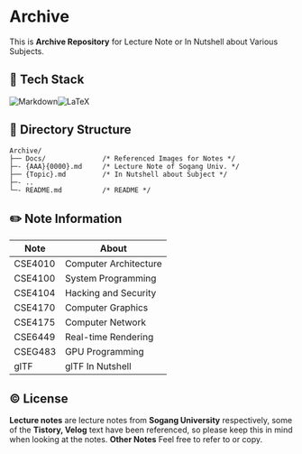 # Archive
This is **Archive Repository** for Lecture Note or In Nutshell about Various Subjects.

## 🔧 Tech Stack

![Markdown](https://img.shields.io/badge/Markdown-000000?style=for-the-badge&logo=markdown&logoColor=white)![LaTeX](https://img.shields.io/badge/LaTeX-008080?style=for-the-badge&logo=latex&logoColor=white)

## 📁 Directory Structure

``` plaintext
Archive/
├── Docs/              /* Referenced Images for Notes */
├─- {AAA}{0000}.md     /* Lecture Note of Sogang Univ. */
├── {Topic}.md         /* In Nutshell about Subject */
├─- ..
└─- README.md          /* README */
```

## ✏️ Note Information

| Note    | About                 |
| ------- | --------------------- |
| CSE4010 | Computer Architecture |
| CSE4100 | System Programming    |
| CSE4104 | Hacking and Security  |
| CSE4170 | Computer Graphics     |
| CSE4175 | Computer Network      |
| CSE6449 | Real-time Rendering   |
| CSEG483 | GPU Programming       |
| glTF    | glTF In Nutshell      |

## ©️ License

**Lecture notes** are lecture notes from **Sogang University** respectively, some of the **Tistory, Velog** text have been referenced, so please keep this in mind when looking at the notes.
**Other Notes** Feel free to refer to or copy.